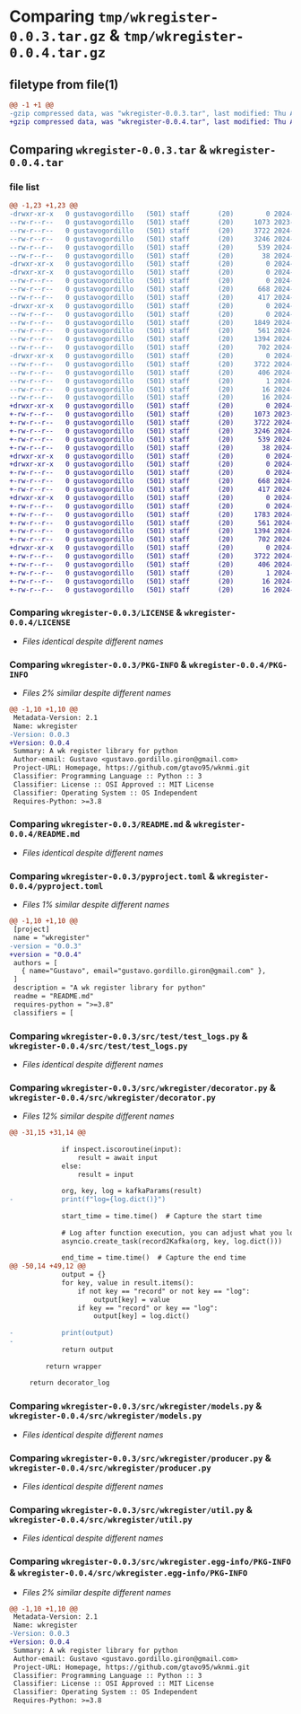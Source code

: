 # Comparing `tmp/wkregister-0.0.3.tar.gz` & `tmp/wkregister-0.0.4.tar.gz`

## filetype from file(1)

```diff
@@ -1 +1 @@
-gzip compressed data, was "wkregister-0.0.3.tar", last modified: Thu Apr 18 17:46:35 2024, max compression
+gzip compressed data, was "wkregister-0.0.4.tar", last modified: Thu Apr 18 18:29:33 2024, max compression
```

## Comparing `wkregister-0.0.3.tar` & `wkregister-0.0.4.tar`

### file list

```diff
@@ -1,23 +1,23 @@
-drwxr-xr-x   0 gustavogordillo   (501) staff       (20)        0 2024-04-18 17:46:35.449318 wkregister-0.0.3/
--rw-r--r--   0 gustavogordillo   (501) staff       (20)     1073 2023-11-28 19:55:03.000000 wkregister-0.0.3/LICENSE
--rw-r--r--   0 gustavogordillo   (501) staff       (20)     3722 2024-04-18 17:46:35.449054 wkregister-0.0.3/PKG-INFO
--rw-r--r--   0 gustavogordillo   (501) staff       (20)     3246 2024-04-17 16:54:30.000000 wkregister-0.0.3/README.md
--rw-r--r--   0 gustavogordillo   (501) staff       (20)      539 2024-04-18 17:46:25.000000 wkregister-0.0.3/pyproject.toml
--rw-r--r--   0 gustavogordillo   (501) staff       (20)       38 2024-04-18 17:46:35.449372 wkregister-0.0.3/setup.cfg
-drwxr-xr-x   0 gustavogordillo   (501) staff       (20)        0 2024-04-18 17:46:35.446571 wkregister-0.0.3/src/
-drwxr-xr-x   0 gustavogordillo   (501) staff       (20)        0 2024-04-18 17:46:35.446812 wkregister-0.0.3/src/test/
--rw-r--r--   0 gustavogordillo   (501) staff       (20)        0 2024-04-15 18:05:55.000000 wkregister-0.0.3/src/test/__init__.py
--rw-r--r--   0 gustavogordillo   (501) staff       (20)      668 2024-04-18 17:44:42.000000 wkregister-0.0.3/src/test/test_logs.py
--rw-r--r--   0 gustavogordillo   (501) staff       (20)      417 2024-04-18 17:44:39.000000 wkregister-0.0.3/src/test.py
-drwxr-xr-x   0 gustavogordillo   (501) staff       (20)        0 2024-04-18 17:46:35.447713 wkregister-0.0.3/src/wkregister/
--rw-r--r--   0 gustavogordillo   (501) staff       (20)        0 2024-04-15 16:15:44.000000 wkregister-0.0.3/src/wkregister/__init__.py
--rw-r--r--   0 gustavogordillo   (501) staff       (20)     1849 2024-04-18 17:43:59.000000 wkregister-0.0.3/src/wkregister/decorator.py
--rw-r--r--   0 gustavogordillo   (501) staff       (20)      561 2024-04-18 17:43:57.000000 wkregister-0.0.3/src/wkregister/models.py
--rw-r--r--   0 gustavogordillo   (501) staff       (20)     1394 2024-04-18 17:39:56.000000 wkregister-0.0.3/src/wkregister/producer.py
--rw-r--r--   0 gustavogordillo   (501) staff       (20)      702 2024-04-18 17:45:49.000000 wkregister-0.0.3/src/wkregister/util.py
-drwxr-xr-x   0 gustavogordillo   (501) staff       (20)        0 2024-04-18 17:46:35.448795 wkregister-0.0.3/src/wkregister.egg-info/
--rw-r--r--   0 gustavogordillo   (501) staff       (20)     3722 2024-04-18 17:46:35.000000 wkregister-0.0.3/src/wkregister.egg-info/PKG-INFO
--rw-r--r--   0 gustavogordillo   (501) staff       (20)      406 2024-04-18 17:46:35.000000 wkregister-0.0.3/src/wkregister.egg-info/SOURCES.txt
--rw-r--r--   0 gustavogordillo   (501) staff       (20)        1 2024-04-18 17:46:35.000000 wkregister-0.0.3/src/wkregister.egg-info/dependency_links.txt
--rw-r--r--   0 gustavogordillo   (501) staff       (20)       16 2024-04-18 17:46:35.000000 wkregister-0.0.3/src/wkregister.egg-info/requires.txt
--rw-r--r--   0 gustavogordillo   (501) staff       (20)       16 2024-04-18 17:46:35.000000 wkregister-0.0.3/src/wkregister.egg-info/top_level.txt
+drwxr-xr-x   0 gustavogordillo   (501) staff       (20)        0 2024-04-18 18:29:33.308839 wkregister-0.0.4/
+-rw-r--r--   0 gustavogordillo   (501) staff       (20)     1073 2023-11-28 19:55:03.000000 wkregister-0.0.4/LICENSE
+-rw-r--r--   0 gustavogordillo   (501) staff       (20)     3722 2024-04-18 18:29:33.308557 wkregister-0.0.4/PKG-INFO
+-rw-r--r--   0 gustavogordillo   (501) staff       (20)     3246 2024-04-17 16:54:30.000000 wkregister-0.0.4/README.md
+-rw-r--r--   0 gustavogordillo   (501) staff       (20)      539 2024-04-18 18:29:22.000000 wkregister-0.0.4/pyproject.toml
+-rw-r--r--   0 gustavogordillo   (501) staff       (20)       38 2024-04-18 18:29:33.308893 wkregister-0.0.4/setup.cfg
+drwxr-xr-x   0 gustavogordillo   (501) staff       (20)        0 2024-04-18 18:29:33.306551 wkregister-0.0.4/src/
+drwxr-xr-x   0 gustavogordillo   (501) staff       (20)        0 2024-04-18 18:29:33.306788 wkregister-0.0.4/src/test/
+-rw-r--r--   0 gustavogordillo   (501) staff       (20)        0 2024-04-15 18:05:55.000000 wkregister-0.0.4/src/test/__init__.py
+-rw-r--r--   0 gustavogordillo   (501) staff       (20)      668 2024-04-18 17:44:42.000000 wkregister-0.0.4/src/test/test_logs.py
+-rw-r--r--   0 gustavogordillo   (501) staff       (20)      417 2024-04-18 17:44:39.000000 wkregister-0.0.4/src/test.py
+drwxr-xr-x   0 gustavogordillo   (501) staff       (20)        0 2024-04-18 18:29:33.307467 wkregister-0.0.4/src/wkregister/
+-rw-r--r--   0 gustavogordillo   (501) staff       (20)        0 2024-04-15 16:15:44.000000 wkregister-0.0.4/src/wkregister/__init__.py
+-rw-r--r--   0 gustavogordillo   (501) staff       (20)     1783 2024-04-18 18:29:13.000000 wkregister-0.0.4/src/wkregister/decorator.py
+-rw-r--r--   0 gustavogordillo   (501) staff       (20)      561 2024-04-18 17:43:57.000000 wkregister-0.0.4/src/wkregister/models.py
+-rw-r--r--   0 gustavogordillo   (501) staff       (20)     1394 2024-04-18 17:39:56.000000 wkregister-0.0.4/src/wkregister/producer.py
+-rw-r--r--   0 gustavogordillo   (501) staff       (20)      702 2024-04-18 17:45:49.000000 wkregister-0.0.4/src/wkregister/util.py
+drwxr-xr-x   0 gustavogordillo   (501) staff       (20)        0 2024-04-18 18:29:33.308320 wkregister-0.0.4/src/wkregister.egg-info/
+-rw-r--r--   0 gustavogordillo   (501) staff       (20)     3722 2024-04-18 18:29:33.000000 wkregister-0.0.4/src/wkregister.egg-info/PKG-INFO
+-rw-r--r--   0 gustavogordillo   (501) staff       (20)      406 2024-04-18 18:29:33.000000 wkregister-0.0.4/src/wkregister.egg-info/SOURCES.txt
+-rw-r--r--   0 gustavogordillo   (501) staff       (20)        1 2024-04-18 18:29:33.000000 wkregister-0.0.4/src/wkregister.egg-info/dependency_links.txt
+-rw-r--r--   0 gustavogordillo   (501) staff       (20)       16 2024-04-18 18:29:33.000000 wkregister-0.0.4/src/wkregister.egg-info/requires.txt
+-rw-r--r--   0 gustavogordillo   (501) staff       (20)       16 2024-04-18 18:29:33.000000 wkregister-0.0.4/src/wkregister.egg-info/top_level.txt
```

### Comparing `wkregister-0.0.3/LICENSE` & `wkregister-0.0.4/LICENSE`

 * *Files identical despite different names*

### Comparing `wkregister-0.0.3/PKG-INFO` & `wkregister-0.0.4/PKG-INFO`

 * *Files 2% similar despite different names*

```diff
@@ -1,10 +1,10 @@
 Metadata-Version: 2.1
 Name: wkregister
-Version: 0.0.3
+Version: 0.0.4
 Summary: A wk register library for python
 Author-email: Gustavo <gustavo.gordillo.giron@gmail.com>
 Project-URL: Homepage, https://github.com/gtavo95/wknmi.git
 Classifier: Programming Language :: Python :: 3
 Classifier: License :: OSI Approved :: MIT License
 Classifier: Operating System :: OS Independent
 Requires-Python: >=3.8
```

### Comparing `wkregister-0.0.3/README.md` & `wkregister-0.0.4/README.md`

 * *Files identical despite different names*

### Comparing `wkregister-0.0.3/pyproject.toml` & `wkregister-0.0.4/pyproject.toml`

 * *Files 1% similar despite different names*

```diff
@@ -1,10 +1,10 @@
 [project]
 name = "wkregister"
-version = "0.0.3"
+version = "0.0.4"
 authors = [
   { name="Gustavo", email="gustavo.gordillo.giron@gmail.com" },
 ]
 description = "A wk register library for python"
 readme = "README.md"
 requires-python = ">=3.8"
 classifiers = [
```

### Comparing `wkregister-0.0.3/src/test/test_logs.py` & `wkregister-0.0.4/src/test/test_logs.py`

 * *Files identical despite different names*

### Comparing `wkregister-0.0.3/src/wkregister/decorator.py` & `wkregister-0.0.4/src/wkregister/decorator.py`

 * *Files 12% similar despite different names*

```diff
@@ -31,15 +31,14 @@
 
             if inspect.iscoroutine(input):
                 result = await input
             else:
                 result = input
 
             org, key, log = kafkaParams(result)
-            print(f"log={log.dict()}")
 
             start_time = time.time()  # Capture the start time
 
             # Log after function execution, you can adjust what you log as needed
             asyncio.create_task(record2Kafka(org, key, log.dict()))
 
             end_time = time.time()  # Capture the end time
@@ -50,14 +49,12 @@
             output = {}
             for key, value in result.items():
                 if not key == "record" or not key == "log":
                     output[key] = value
                 if key == "record" or key == "log":
                     output[key] = log.dict()
 
-            print(output)
-
             return output
 
         return wrapper
 
     return decorator_log
```

### Comparing `wkregister-0.0.3/src/wkregister/models.py` & `wkregister-0.0.4/src/wkregister/models.py`

 * *Files identical despite different names*

### Comparing `wkregister-0.0.3/src/wkregister/producer.py` & `wkregister-0.0.4/src/wkregister/producer.py`

 * *Files identical despite different names*

### Comparing `wkregister-0.0.3/src/wkregister/util.py` & `wkregister-0.0.4/src/wkregister/util.py`

 * *Files identical despite different names*

### Comparing `wkregister-0.0.3/src/wkregister.egg-info/PKG-INFO` & `wkregister-0.0.4/src/wkregister.egg-info/PKG-INFO`

 * *Files 2% similar despite different names*

```diff
@@ -1,10 +1,10 @@
 Metadata-Version: 2.1
 Name: wkregister
-Version: 0.0.3
+Version: 0.0.4
 Summary: A wk register library for python
 Author-email: Gustavo <gustavo.gordillo.giron@gmail.com>
 Project-URL: Homepage, https://github.com/gtavo95/wknmi.git
 Classifier: Programming Language :: Python :: 3
 Classifier: License :: OSI Approved :: MIT License
 Classifier: Operating System :: OS Independent
 Requires-Python: >=3.8
```

